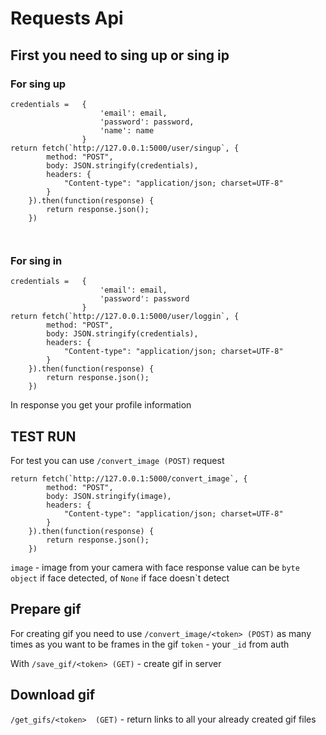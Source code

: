 # Requests Api

## First you need to sing up or sing ip
### For sing up
```
credentials =   {
                    'email': email,
                    'password': password,
                    'name': name
                }
return fetch(`http://127.0.0.1:5000/user/singup`, {
        method: "POST",
        body: JSON.stringify(credentials),
        headers: {
            "Content-type": "application/json; charset=UTF-8"
        }
    }).then(function(response) {
        return response.json();
    })
    
    
```
### For sing in

```
credentials =   {
                    'email': email,
                    'password': password
                }
return fetch(`http://127.0.0.1:5000/user/loggin`, {
        method: "POST",
        body: JSON.stringify(credentials),
        headers: {
            "Content-type": "application/json; charset=UTF-8"
        }
    }).then(function(response) {
        return response.json();
    })

```

In response you get your profile information

## TEST RUN
For test you can use ```/convert_image (POST)``` request
```
return fetch(`http://127.0.0.1:5000/convert_image`, {
        method: "POST",
        body: JSON.stringify(image),
        headers: {
            "Content-type": "application/json; charset=UTF-8"
        }
    }).then(function(response) {
        return response.json();
    })
```
```image``` - image from your camera with face
response value can be ```byte object``` if face detected, of ```None``` if face doesn`t detect

## Prepare gif
For creating gif you need to use ```/convert_image/<token> (POST)``` as many times as you want to be frames in the gif
```token``` - your ```_id``` from auth

With ```/save_gif/<token> (GET)``` - create gif in server

## Download gif
```/get_gifs/<token>  (GET)``` - return links to all your already created gif files



